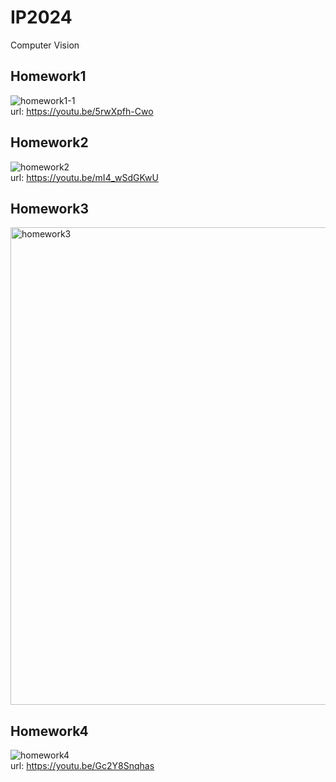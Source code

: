 # IP2024
Computer Vision
## Homework1
![homework1-1](https://github.com/user-attachments/assets/332b0470-888d-4fb4-989e-e21b3c890067)
<br/>url: https://youtu.be/5rwXpfh-Cwo
## Homework2
![homework2](https://github.com/user-attachments/assets/c5472b03-9ebb-4039-8a0b-87ed3045513c)
<br/>url: https://youtu.be/mI4_wSdGKwU
## Homework3
<img width="764" alt="homework3" src="https://github.com/user-attachments/assets/402af22b-884c-45d1-a59c-04b900788135">

## Homework4
![homework4](https://github.com/user-attachments/assets/409660ae-5ee1-4997-b8f3-6f584564fa7a)
<br/>url: https://youtu.be/Gc2Y8Snqhas
